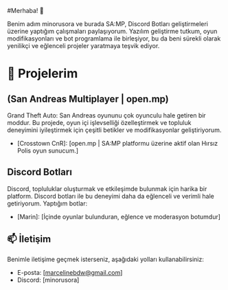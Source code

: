 #Merhaba! 👋

Benim adım minorusora ve burada SA:MP, Discord Botları geliştirmeleri üzerine yaptığım çalışmaları paylaşıyorum. Yazılım geliştirme tutkum, oyun modifikasyonları ve bot programlama ile birleşiyor, bu da beni sürekli olarak yenilikçi ve eğlenceli projeler yaratmaya teşvik ediyor.

# 🚀 Projelerim

## (San Andreas Multiplayer | open.mp)
Grand Theft Auto: San Andreas oyununu çok oyunculu hale getiren bir moddur. Bu projede, oyun içi işlevselliği özelleştirmek ve topluluk deneyimini iyileştirmek için çeşitli betikler ve modifikasyonlar geliştiriyorum.

- [Crosstown CnR]: [open.mp | SA:MP platformu üzerine aktif olan Hırsız Polis oyun sunucum.]

## Discord Botları
Discord, topluluklar oluşturmak ve etkileşimde bulunmak için harika bir platform. Discord botları ile bu deneyimi daha da eğlenceli ve verimli hale getiriyorum. Yaptığım botlar:

- [Marin]: [İçinde oyunlar bulunduran, eğlence ve moderasyon botumdur]

## 📫 İletişim
Benimle iletişime geçmek isterseniz, aşağıdaki yolları kullanabilirsiniz:

- E-posta: [marcelinebdw@gmail.com]
- Discord: [minorusora]
